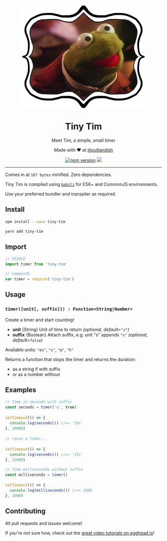 <p align="center">
  <img src="https://github.com/sdgluck/tiny-tim/blob/master/tiny-tim.jpg" />
</p>

<p><h1 align="center">Tiny Tim</h1></p>

<p align="center">Meet Tim, a simple, small timer</p>

<p align="center">Made with ❤ at <a href="http://www.twitter.com/outlandish">@outlandish</a></p>
  
<p align="center">
    <a href="http://badge.fury.io/js/tiny-tim"><img alt="npm version" src="https://badge.fury.io/js/tiny-tim.svg" /></a>
    <a href="http://standardjs.com/"><img src="https://img.shields.io/badge/code%20style-standard-brightgreen.svg" /></a>
</p>

<hr/>

Comes in at `167 bytes` minified. Zero dependencies.

Tiny Tim is compiled using [`babili`](https://github.com/babel/babili) for ES6+ and CommonJS environments.

Use your preferred bundler and transpiler as required.

## Install

```sh
npm install --save tiny-tim
```

```sh
yarn add tiny-tim
```
    
## Import

```js
// ES2015
import timer from 'tiny-tim'
```

```js
// CommonJS
var timer = require('tiny-tim') 
```

## Usage

### `timer([unit[, suffix]]) : Function<String|Number>`

Create a timer and start counting!

- __unit__ {String} Unit of time to return _(optional, default=`"s"`)_
- __suffix__ {Boolean} Attach suffix, e.g. unit "s" appends `"s"` _(optional, default=`false`)_

Available units: `"ms"`, `"s"`, `"m"`, `"h"`
 
Returns a function that stops the timer and returns the duration:
 - as a string if with suffix 
 - or as a number without
 
## Examples

```js
// Time in seconds with suffix
const seconds = timer('s', true)

setTimeout(() => {
  console.log(seconds()) //=> '10s'
}, 10000)

// reuse a timer...

setTimeout(() => {
  console.log(seconds()) //=> '15s'
}, 15000)
```

```js
// Time milliseconds without suffix
const milliseconds = timer()

setTimeout(() => {
  console.log(milliseconds()) //=> 1000
}, 1000)
```

## Contributing

All pull requests and issues welcome!

If you're not sure how, check out the [great video tutorials on egghead.io](http://bit.ly/2aVzthz)!

